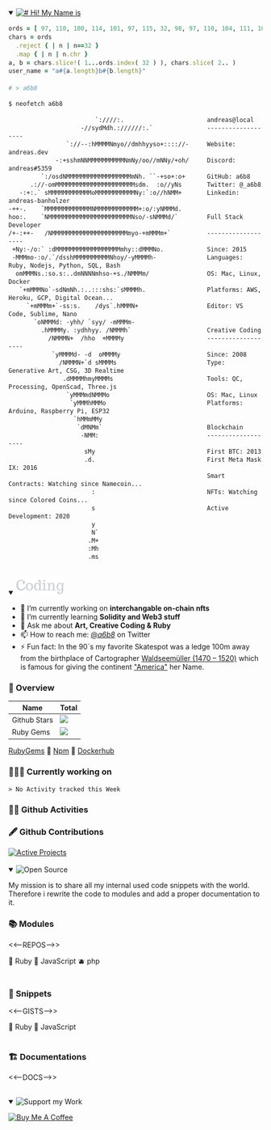 <details open><summary>
<a href="#">
  <img src="https://raw.githubusercontent.com/a6b8/a6b8/main/assets/headlines/custom/hi!-my-name-is.svg" height="38px" alt="# Hi! My Name is" name="Hi! My Name is...">
</a>
</summary>

```Ruby
ords = [ 97, 110, 100, 114, 101, 97, 115, 32, 98, 97, 110, 104, 111, 108, 122, 101, 114 ]
chars = ords
  .reject { | n | n==32 }
  .map { | n | n.chr }
a, b = chars.slice!( 1...ords.index( 32 ) ), chars.slice( 2.. )
user_name = "a#{a.length}b#{b.length}"

# > a6b8
```

```console
$ neofetch a6b8

                        `:////:.                       andreas@local
                    -//sydMdh.://////:.`               -------------------
                `://--:hMMMMNmyo//dmhhyyso+:::://-     Website: andreas.dev
             -:+sshmNNMMMMMMMMMMNmNy/oo//mNNy/+oh/     Discord: andreas#5359
         `:/osdNMMMMMMMMMMMMMMMMMMmNh. ``-+so+:o+      GitHub: a6b8
      .://-omMMMMMMMMMMMMMMMMMMMMMMsdm.  :o//yNs       Twitter: @_a6b8
   -:+:.` sMMMMMMMMMMMMoMMMMMMMMMMMNy:`:o//hNMM+       Linkedin: andreas-banholzer
-++-.    `MMMMMMMMMMMMMNMMMMMMMMMMMM+:o/:yNMMMd.
hoo:.    `NMMMMMMMMMMMMMMMMMMMMMMMNso/-sNMMMd/`        Full Stack Developer
/+-:++-   /NMMMMMMMMMMMMMMMMMMMMMmyo-+mMMMm+`          -------------------  
 +Ny:-/o:` :dMMMMMMMMMMMMMMMMMMmhy::dMMMNo.            Since: 2015
 -MMMmo-:o/.`/dsshMMMMMMMMMMNhoy/-yMMMMh-              Languages: Ruby, Nodejs, Python, SQL, Bash
  omMMMNs.:so.s:..dmNNNNmhso-+s./NMMMm/                OS: Mac, Linux, Docker
   `+mMMMNo`-sdNmNh.:..:::shs:`sMMMMh.                 Platforms: AWS, Heroku, GCP, Digital Ocean...
     `+mMMMm+`-ss:s.    /dys`.hMMMN+                   Editor: VS Code, Sublime, Nano
       `oNMMMd: -yhh/ `syy/ -mMMMm-
         .hMMMMy. :ydhhyy. /NMMMh`                     Creative Coding         
           /NMMMN+  /hho  +MMMMy                       -------------------
            `yMMMMd- -d  oMMMMy                        Since: 2008
              /NMMMN+`d sMMMMs                         Type: Generative Art, CSG, 3D Realtime
               .dMMMMhmyMMMMs                          Tools: QC, Processing, OpenScad, Three.js
                `yMMMmdNMMMo                           OS: Mac, Linux
                 `yMMMhMMMo                            Platforms: Arduino, Raspberry Pi, ESP32
                  `hMMmMMy 
                   `dMNMm`                             Blockchain
                    -NMM:                              -------------------
                     sMy                               First BTC: 2013
                     .d.                               First Meta Mask IX: 2016
                                                       Smart Contracts: Watching since Namecoin...
                       :                               NFTs: Watching since Colored Coins...
                       s                               Active Development: 2020
                       y                          
                       N`                         
                      .M+                         
                      :Mh                         
                      .ms                         
```

<br>
</details>
<details open><summary>
<img src="https://raw.githubusercontent.com/a6b8/a6b8/main/assets/headlines/custom/coding.svg" height="38px" alt="Coding" name="Coding">
</summary>

- 🔭 I’m currently working on **interchangable on-chain nfts**
- 🌱 I’m currently learning **Solidity and Web3 stuff**
- 💬 Ask me about **Art, Creative Coding & Ruby**
- 📫 How to reach me: [@_a6b8_](https://twitter.com/_a6b8_) on Twitter
- ⚡ Fun fact: In the 90´s my favorite Skatespot was a ledge 100m away from the birthplace of Cartographer [Waldseemüller (1470 – 1520)](https://en.wikipedia.org/wiki/Martin_Waldseemüller) which is famous for giving the continent ["America"](https://en.wikipedia.org/wiki/Naming_of_the_Americas) her Name.

### 🦖 Overview

| Name | Total  |
| ---- | ---- |
| Github Stars | <a href="#-modules"><img src="https://img.shields.io/github/stars/a6b8?color=171B21&logo=F3A966&logoColor=F3A966&style=flat&token=1&label="></a> |
| Ruby Gems | <a href="#-modules"><img src="https://img.shields.io/gem/u/a6b8?color=171B21&logo=F3A966&logoColor=F3A966&style=flat&token=1&label="></a> |

[RubyGems](https://rubygems.org/profiles/a6b8) 🔸 [Npm](https://www.npmjs.com/~a6b8) 🔸 [Dockerhub](https://hub.docker.com/u/a6b8)


### 🧑🏻‍💻 Currently working on

<!--START_SECTION:waka-->
```text
> No Activity tracked this Week
```
<!--END_SECTION:waka-->

### 🤸🏻 Github Activities
<!--START_SECTION:activity-->

### 🖋 Github Contributions
<a href="#hi-my-name">
  <img src="https://activity-graph.herokuapp.com/graph?username=a6b8&bg_color=0E1116&color=C9D0D7&line=C9D0D7&&point=C9D0D7&&area=true&hide_border=true&hide_title=true&area=false" alt="Active Projects" name="Active Projects">
</a>

<br>
<br>


</details>
<details open><summary>
<img src="https://raw.githubusercontent.com/a6b8/a6b8/main/assets/headlines/custom/open-source.svg" height="38px" alt="Open Source" name="Open Source">
</summary>

My mission is to share all my internal used code snippets with the world. Therefore i rewrite the code to modules and add a proper documentation to it.

### 📚 Modules

<<--REPOS-->>

🍒 Ruby 🍏 JavaScript 🫐 php
<br>
<br>

### 📝 Snippets

<<--GISTS-->>

🍒 Ruby 🍏 JavaScript
<br>
<br>

### 🏗️ Documentations

<<--DOCS-->>
<br>
<br>

<!---
x
<a href="#welcome">
<img src="https://raw.githubusercontent.com/a6b8/a6b8/main/assets/headlines/custom/stats.svg" height="38px" alt="Statistic" name="statistic">
</a>

| **Github Stats** | **Languages** |
| :-- | :-- |
| <a href="#stats">![overview](https://github-readme-stats.vercel.app/api?username=a6b8&show_icons=true&hide_title=true&icon_color=CAD1D8&text_color=CAD1D8&bg_color=0E1116&hide_border=true&title_color=6CCF64) | ![languages](https://github-readme-stats.vercel.app/api/top-langs/?username=a6b8&langs_count=8&show_icons=true&hide_title=true&icon_color=CAD1D8&text_color=CAD1D8&bg_color=0E1116&hide_border=true&title_color=CAD1D8&layout=compact)</a> |

<br>
<br>
-->
</details>
<details open><summary>
<img src="https://raw.githubusercontent.com/a6b8/a6b8/main/assets/headlines/custom/support-my-work.svg" height="38px" alt="Support my Work" name="Support my work">
</summary>

<a href="https://www.buymeacoffee.com/a6b8" target="_blank"><img src="https://cdn.buymeacoffee.com/buttons/v2/default-white.png" alt="Buy Me A Coffee" height="40"></a>

</details>